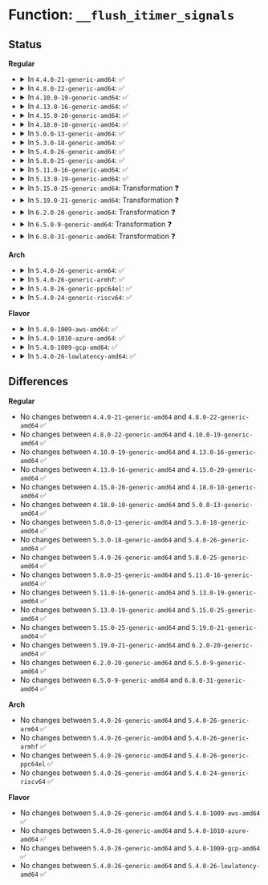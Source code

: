 # Function: <code>__flush_itimer_signals</code>

## Status
<b>Regular</b>
<ul>
<li>
<details>
<summary>In <code>4.4.0-21-generic-amd64</code>: ✅</summary>

```c
void __flush_itimer_signals(struct sigpending * pending)
```

```json
{
  "name": "__flush_itimer_signals",
  "collision_type": "Unique Static",
  "inline_type": "No",
  "funcs": [
    {
      "addr": 18446744071579422336,
      "name": "__flush_itimer_signals",
      "external": false,
      "loc": "kernel/signal.c:430",
      "file": "kernel/signal.c",
      "inline": "seen, unknown",
      "caller_inline": [],
      "caller_func": [
        "kernel/signal.c:flush_itimer_signals",
        "kernel/signal.c:flush_itimer_signals"
      ]
    }
  ],
  "symbols": [
    {
      "addr": 18446744071579422336,
      "name": "__flush_itimer_signals",
      "section": ".text",
      "bind": "STB_LOCAL",
      "size": 152
    }
  ]
}
```
</details>
</li>
<li>
<details>
<summary>In <code>4.8.0-22-generic-amd64</code>: ✅</summary>

```c
void __flush_itimer_signals(struct sigpending * pending)
```

```json
{
  "name": "__flush_itimer_signals",
  "collision_type": "Unique Static",
  "inline_type": "No",
  "funcs": [
    {
      "addr": 18446744071579435088,
      "name": "__flush_itimer_signals",
      "external": false,
      "loc": "kernel/signal.c:430",
      "file": "kernel/signal.c",
      "inline": "seen, unknown",
      "caller_inline": [],
      "caller_func": [
        "kernel/signal.c:flush_itimer_signals",
        "kernel/signal.c:flush_itimer_signals"
      ]
    }
  ],
  "symbols": [
    {
      "addr": 18446744071579435088,
      "name": "__flush_itimer_signals",
      "section": ".text",
      "bind": "STB_LOCAL",
      "size": 152
    }
  ]
}
```
</details>
</li>
<li>
<details>
<summary>In <code>4.10.0-19-generic-amd64</code>: ✅</summary>

```c
void __flush_itimer_signals(struct sigpending * pending)
```

```json
{
  "name": "__flush_itimer_signals",
  "collision_type": "Unique Static",
  "inline_type": "No",
  "funcs": [
    {
      "addr": 18446744071579455440,
      "name": "__flush_itimer_signals",
      "external": false,
      "loc": "kernel/signal.c:431",
      "file": "kernel/signal.c",
      "inline": "seen, unknown",
      "caller_inline": [],
      "caller_func": [
        "kernel/signal.c:flush_itimer_signals",
        "kernel/signal.c:flush_itimer_signals"
      ]
    }
  ],
  "symbols": [
    {
      "addr": 18446744071579455440,
      "name": "__flush_itimer_signals",
      "section": ".text",
      "bind": "STB_LOCAL",
      "size": 152
    }
  ]
}
```
</details>
</li>
<li>
<details>
<summary>In <code>4.13.0-16-generic-amd64</code>: ✅</summary>

```c
void __flush_itimer_signals(struct sigpending * pending)
```

```json
{
  "name": "__flush_itimer_signals",
  "collision_type": "Unique Static",
  "inline_type": "No",
  "funcs": [
    {
      "addr": 18446744071579443296,
      "name": "__flush_itimer_signals",
      "external": false,
      "loc": "kernel/signal.c:437",
      "file": "kernel/signal.c",
      "inline": "seen, unknown",
      "caller_inline": [],
      "caller_func": [
        "kernel/signal.c:flush_itimer_signals",
        "kernel/signal.c:flush_itimer_signals"
      ]
    }
  ],
  "symbols": [
    {
      "addr": 18446744071579443296,
      "name": "__flush_itimer_signals",
      "section": ".text",
      "bind": "STB_LOCAL",
      "size": 143
    }
  ]
}
```
</details>
</li>
<li>
<details>
<summary>In <code>4.15.0-20-generic-amd64</code>: ✅</summary>

```c
void __flush_itimer_signals(struct sigpending * pending)
```

```json
{
  "name": "__flush_itimer_signals",
  "collision_type": "Unique Static",
  "inline_type": "No",
  "funcs": [
    {
      "addr": 18446744071579471600,
      "name": "__flush_itimer_signals",
      "external": false,
      "loc": "kernel/signal.c:439",
      "file": "kernel/signal.c",
      "inline": "seen, unknown",
      "caller_inline": [],
      "caller_func": [
        "kernel/signal.c:flush_itimer_signals",
        "kernel/signal.c:flush_itimer_signals"
      ]
    }
  ],
  "symbols": [
    {
      "addr": 18446744071579471600,
      "name": "__flush_itimer_signals",
      "section": ".text",
      "bind": "STB_LOCAL",
      "size": 140
    }
  ]
}
```
</details>
</li>
<li>
<details>
<summary>In <code>4.18.0-10-generic-amd64</code>: ✅</summary>

```c
void __flush_itimer_signals(struct sigpending * pending)
```

```json
{
  "name": "__flush_itimer_signals",
  "collision_type": "Unique Static",
  "inline_type": "No",
  "funcs": [
    {
      "addr": 18446744071579485968,
      "name": "__flush_itimer_signals",
      "external": false,
      "loc": "kernel/signal.c:441",
      "file": "kernel/signal.c",
      "inline": "seen, unknown",
      "caller_inline": [],
      "caller_func": [
        "kernel/signal.c:flush_itimer_signals",
        "kernel/signal.c:flush_itimer_signals"
      ]
    }
  ],
  "symbols": [
    {
      "addr": 18446744071579485968,
      "name": "__flush_itimer_signals",
      "section": ".text",
      "bind": "STB_LOCAL",
      "size": 140
    }
  ]
}
```
</details>
</li>
<li>
<details>
<summary>In <code>5.0.0-13-generic-amd64</code>: ✅</summary>

```c
void __flush_itimer_signals(struct sigpending * pending)
```

```json
{
  "name": "__flush_itimer_signals",
  "collision_type": "Unique Static",
  "inline_type": "No",
  "funcs": [
    {
      "addr": 18446744071579519472,
      "name": "__flush_itimer_signals",
      "external": false,
      "loc": "kernel/signal.c:473",
      "file": "kernel/signal.c",
      "inline": "seen, unknown",
      "caller_inline": [],
      "caller_func": [
        "kernel/signal.c:flush_itimer_signals",
        "kernel/signal.c:flush_itimer_signals"
      ]
    }
  ],
  "symbols": [
    {
      "addr": 18446744071579519472,
      "name": "__flush_itimer_signals",
      "section": ".text",
      "bind": "STB_LOCAL",
      "size": 140
    }
  ]
}
```
</details>
</li>
<li>
<details>
<summary>In <code>5.3.0-18-generic-amd64</code>: ✅</summary>

```c
void __flush_itimer_signals(struct sigpending * pending)
```

```json
{
  "name": "__flush_itimer_signals",
  "collision_type": "Unique Static",
  "inline_type": "No",
  "funcs": [
    {
      "addr": 18446744071579539152,
      "name": "__flush_itimer_signals",
      "external": false,
      "loc": "kernel/signal.c:483",
      "file": "kernel/signal.c",
      "inline": "seen, unknown",
      "caller_inline": [],
      "caller_func": [
        "kernel/signal.c:flush_itimer_signals",
        "kernel/signal.c:flush_itimer_signals"
      ]
    }
  ],
  "symbols": [
    {
      "addr": 18446744071579539152,
      "name": "__flush_itimer_signals",
      "section": ".text",
      "bind": "STB_LOCAL",
      "size": 140
    }
  ]
}
```
</details>
</li>
<li>
<details>
<summary>In <code>5.4.0-26-generic-amd64</code>: ✅</summary>

```c
void __flush_itimer_signals(struct sigpending * pending)
```

```json
{
  "name": "__flush_itimer_signals",
  "collision_type": "Unique Static",
  "inline_type": "No",
  "funcs": [
    {
      "addr": 18446744071579565152,
      "name": "__flush_itimer_signals",
      "external": false,
      "loc": "kernel/signal.c:488",
      "file": "kernel/signal.c",
      "inline": "seen, unknown",
      "caller_inline": [],
      "caller_func": [
        "kernel/signal.c:flush_itimer_signals",
        "kernel/signal.c:flush_itimer_signals"
      ]
    }
  ],
  "symbols": [
    {
      "addr": 18446744071579565152,
      "name": "__flush_itimer_signals",
      "section": ".text",
      "bind": "STB_LOCAL",
      "size": 140
    }
  ]
}
```
</details>
</li>
<li>
<details>
<summary>In <code>5.8.0-25-generic-amd64</code>: ✅</summary>

```c
void __flush_itimer_signals(struct sigpending * pending)
```

```json
{
  "name": "__flush_itimer_signals",
  "collision_type": "Unique Static",
  "inline_type": "No",
  "funcs": [
    {
      "addr": 18446744071579598944,
      "name": "__flush_itimer_signals",
      "external": false,
      "loc": "kernel/signal.c:488",
      "file": "kernel/signal.c",
      "inline": "seen, unknown",
      "caller_inline": [],
      "caller_func": [
        "kernel/signal.c:flush_itimer_signals",
        "kernel/signal.c:flush_itimer_signals"
      ]
    }
  ],
  "symbols": [
    {
      "addr": 18446744071579598944,
      "name": "__flush_itimer_signals",
      "section": ".text",
      "bind": "STB_LOCAL",
      "size": 140
    }
  ]
}
```
</details>
</li>
<li>
<details>
<summary>In <code>5.11.0-16-generic-amd64</code>: ✅</summary>

```c
void __flush_itimer_signals(struct sigpending * pending)
```

```json
{
  "name": "__flush_itimer_signals",
  "collision_type": "Unique Static",
  "inline_type": "No",
  "funcs": [
    {
      "addr": 18446744071579579152,
      "name": "__flush_itimer_signals",
      "external": false,
      "loc": "kernel/signal.c:489",
      "file": "kernel/signal.c",
      "inline": "seen, unknown",
      "caller_inline": [],
      "caller_func": [
        "kernel/signal.c:flush_itimer_signals",
        "kernel/signal.c:flush_itimer_signals"
      ]
    }
  ],
  "symbols": [
    {
      "addr": 18446744071579579152,
      "name": "__flush_itimer_signals",
      "section": ".text",
      "bind": "STB_LOCAL",
      "size": 140
    }
  ]
}
```
</details>
</li>
<li>
<details>
<summary>In <code>5.13.0-19-generic-amd64</code>: ✅</summary>

```c
void __flush_itimer_signals(struct sigpending * pending)
```

```json
{
  "name": "__flush_itimer_signals",
  "collision_type": "Unique Static",
  "inline_type": "No",
  "funcs": [
    {
      "addr": 18446744071579584832,
      "name": "__flush_itimer_signals",
      "external": false,
      "loc": "kernel/signal.c:488",
      "file": "kernel/signal.c",
      "inline": "seen, unknown",
      "caller_inline": [],
      "caller_func": [
        "kernel/signal.c:flush_itimer_signals",
        "kernel/signal.c:flush_itimer_signals"
      ]
    }
  ],
  "symbols": [
    {
      "addr": 18446744071579584832,
      "name": "__flush_itimer_signals",
      "section": ".text",
      "bind": "STB_LOCAL",
      "size": 140
    }
  ]
}
```
</details>
</li>
<li>
<details>
<summary>In <code>5.15.0-25-generic-amd64</code>: Transformation ❓</summary>

```c
void __flush_itimer_signals(struct sigpending * pending)
```

```json
{
  "name": "__flush_itimer_signals",
  "collision_type": "Unique Static",
  "inline_type": "No",
  "funcs": [
    {
      "addr": 0,
      "name": "__flush_itimer_signals",
      "external": false,
      "loc": "kernel/signal.c:489",
      "file": "kernel/signal.c",
      "inline": "seen, unknown",
      "caller_inline": [],
      "caller_func": [
        "kernel/signal.c:flush_itimer_signals",
        "kernel/signal.c:flush_itimer_signals"
      ]
    }
  ],
  "symbols": [
    {
      "addr": 18446744071579659392,
      "name": "__flush_itimer_signals",
      "section": ".text",
      "bind": "STB_LOCAL",
      "size": 246
    },
    {
      "addr": 18446744071592101404,
      "name": "__flush_itimer_signals.cold",
      "section": ".text",
      "bind": "STB_LOCAL",
      "size": 82
    }
  ]
}
```
</details>
</li>
<li>
<details>
<summary>In <code>5.19.0-21-generic-amd64</code>: Transformation ❓</summary>

```c
void __flush_itimer_signals(struct sigpending * pending)
```

```json
{
  "name": "__flush_itimer_signals",
  "collision_type": "Unique Static",
  "inline_type": "No",
  "funcs": [
    {
      "addr": 0,
      "name": "__flush_itimer_signals",
      "external": false,
      "loc": "kernel/signal.c:489",
      "file": "kernel/signal.c",
      "inline": "seen, unknown",
      "caller_inline": [],
      "caller_func": [
        "kernel/signal.c:flush_itimer_signals",
        "kernel/signal.c:flush_itimer_signals"
      ]
    }
  ],
  "symbols": [
    {
      "addr": 18446744071579756832,
      "name": "__flush_itimer_signals",
      "section": ".text",
      "bind": "STB_LOCAL",
      "size": 268
    },
    {
      "addr": 18446744071593868959,
      "name": "__flush_itimer_signals.cold",
      "section": ".text",
      "bind": "STB_LOCAL",
      "size": 82
    }
  ]
}
```
</details>
</li>
<li>
<details>
<summary>In <code>6.2.0-20-generic-amd64</code>: Transformation ❓</summary>

```c
void __flush_itimer_signals(struct sigpending * pending)
```

```json
{
  "name": "__flush_itimer_signals",
  "collision_type": "Unique Static",
  "inline_type": "No",
  "funcs": [
    {
      "addr": 0,
      "name": "__flush_itimer_signals",
      "external": false,
      "loc": "kernel/signal.c:489",
      "file": "kernel/signal.c",
      "inline": "seen, unknown",
      "caller_inline": [],
      "caller_func": [
        "kernel/signal.c:flush_itimer_signals",
        "kernel/signal.c:flush_itimer_signals"
      ]
    }
  ],
  "symbols": [
    {
      "addr": 18446744071579889328,
      "name": "__flush_itimer_signals",
      "section": ".text",
      "bind": "STB_LOCAL",
      "size": 268
    },
    {
      "addr": 18446744071595974507,
      "name": "__flush_itimer_signals.cold",
      "section": ".text",
      "bind": "STB_LOCAL",
      "size": 82
    }
  ]
}
```
</details>
</li>
<li>
<details>
<summary>In <code>6.5.0-9-generic-amd64</code>: Transformation ❓</summary>

```c
void __flush_itimer_signals(struct sigpending * pending)
```

```json
{
  "name": "__flush_itimer_signals",
  "collision_type": "Unique Static",
  "inline_type": "No",
  "funcs": [
    {
      "addr": 0,
      "name": "__flush_itimer_signals",
      "external": false,
      "loc": "kernel/signal.c:490",
      "file": "kernel/signal.c",
      "inline": "seen, unknown",
      "caller_inline": [],
      "caller_func": [
        "kernel/signal.c:flush_itimer_signals",
        "kernel/signal.c:flush_itimer_signals"
      ]
    }
  ],
  "symbols": [
    {
      "addr": 18446744071579938512,
      "name": "__flush_itimer_signals",
      "section": ".text",
      "bind": "STB_LOCAL",
      "size": 268
    },
    {
      "addr": 18446744071596492102,
      "name": "__flush_itimer_signals.cold",
      "section": ".text",
      "bind": "STB_LOCAL",
      "size": 82
    }
  ]
}
```
</details>
</li>
<li>
<details>
<summary>In <code>6.8.0-31-generic-amd64</code>: Transformation ❓</summary>

```c
void __flush_itimer_signals(struct sigpending * pending)
```

```json
{
  "name": "__flush_itimer_signals",
  "collision_type": "Unique Static",
  "inline_type": "No",
  "funcs": [
    {
      "addr": 0,
      "name": "__flush_itimer_signals",
      "external": false,
      "loc": "kernel/signal.c:481",
      "file": "kernel/signal.c",
      "inline": "seen, unknown",
      "caller_inline": [],
      "caller_func": [
        "kernel/signal.c:flush_itimer_signals",
        "kernel/signal.c:flush_itimer_signals"
      ]
    }
  ],
  "symbols": [
    {
      "addr": 18446744071579978160,
      "name": "__flush_itimer_signals",
      "section": ".text",
      "bind": "STB_LOCAL",
      "size": 268
    },
    {
      "addr": 18446744071597388863,
      "name": "__flush_itimer_signals.cold",
      "section": ".text",
      "bind": "STB_LOCAL",
      "size": 82
    }
  ]
}
```
</details>
</li>
</ul>
<b>Arch</b>
<ul>
<li>
<details>
<summary>In <code>5.4.0-26-generic-arm64</code>: ✅</summary>

```c
void __flush_itimer_signals(struct sigpending * pending)
```

```json
{
  "name": "__flush_itimer_signals",
  "collision_type": "Unique Static",
  "inline_type": "No",
  "funcs": [
    {
      "addr": 18446603336490725192,
      "name": "__flush_itimer_signals",
      "external": false,
      "loc": "kernel/signal.c:488",
      "file": "kernel/signal.c",
      "inline": "seen, unknown",
      "caller_inline": [],
      "caller_func": [
        "kernel/signal.c:flush_itimer_signals",
        "kernel/signal.c:flush_itimer_signals"
      ]
    }
  ],
  "symbols": [
    {
      "addr": 18446603336490725192,
      "name": "__flush_itimer_signals",
      "section": ".text",
      "bind": "STB_LOCAL",
      "size": 176
    }
  ]
}
```
</details>
</li>
<li>
<details>
<summary>In <code>5.4.0-26-generic-armhf</code>: ✅</summary>

```c
void __flush_itimer_signals(struct sigpending * pending)
```

```json
{
  "name": "__flush_itimer_signals",
  "collision_type": "Unique Static",
  "inline_type": "No",
  "funcs": [
    {
      "addr": 3224780592,
      "name": "__flush_itimer_signals",
      "external": false,
      "loc": "kernel/signal.c:488",
      "file": "kernel/signal.c",
      "inline": "seen, unknown",
      "caller_inline": [],
      "caller_func": [
        "kernel/signal.c:flush_itimer_signals",
        "kernel/signal.c:flush_itimer_signals"
      ]
    }
  ],
  "symbols": [
    {
      "addr": 3224780592,
      "name": "__flush_itimer_signals",
      "section": ".text",
      "bind": "STB_LOCAL",
      "size": 312
    }
  ]
}
```
</details>
</li>
<li>
<details>
<summary>In <code>5.4.0-26-generic-ppc64el</code>: ✅</summary>

```c
void __flush_itimer_signals(struct sigpending * pending)
```

```json
{
  "name": "__flush_itimer_signals",
  "collision_type": "Unique Static",
  "inline_type": "No",
  "funcs": [
    {
      "addr": 13835058055283549040,
      "name": "__flush_itimer_signals",
      "external": false,
      "loc": "kernel/signal.c:488",
      "file": "kernel/signal.c",
      "inline": "seen, unknown",
      "caller_inline": [],
      "caller_func": [
        "kernel/signal.c:flush_itimer_signals",
        "kernel/signal.c:flush_itimer_signals"
      ]
    }
  ],
  "symbols": [
    {
      "addr": 13835058055283549040,
      "name": "__flush_itimer_signals",
      "section": ".text",
      "bind": "STB_LOCAL",
      "size": 240
    }
  ]
}
```
</details>
</li>
<li>
<details>
<summary>In <code>5.4.0-24-generic-riscv64</code>: ✅</summary>

```c
void __flush_itimer_signals(struct sigpending * pending)
```

```json
{
  "name": "__flush_itimer_signals",
  "collision_type": "Unique Static",
  "inline_type": "No",
  "funcs": [
    {
      "addr": 18446743936271439640,
      "name": "__flush_itimer_signals",
      "external": false,
      "loc": "kernel/signal.c:488",
      "file": "kernel/signal.c",
      "inline": "seen, unknown",
      "caller_inline": [],
      "caller_func": [
        "kernel/signal.c:flush_itimer_signals",
        "kernel/signal.c:flush_itimer_signals"
      ]
    }
  ],
  "symbols": [
    {
      "addr": 18446743936271439640,
      "name": "__flush_itimer_signals",
      "section": ".text",
      "bind": "STB_LOCAL",
      "size": 146
    }
  ]
}
```
</details>
</li>
</ul>
<b>Flavor</b>
<ul>
<li>
<details>
<summary>In <code>5.4.0-1009-aws-amd64</code>: ✅</summary>

```c
void __flush_itimer_signals(struct sigpending * pending)
```

```json
{
  "name": "__flush_itimer_signals",
  "collision_type": "Unique Static",
  "inline_type": "No",
  "funcs": [
    {
      "addr": 18446744071579541456,
      "name": "__flush_itimer_signals",
      "external": false,
      "loc": "kernel/signal.c:488",
      "file": "kernel/signal.c",
      "inline": "seen, unknown",
      "caller_inline": [],
      "caller_func": [
        "kernel/signal.c:flush_itimer_signals",
        "kernel/signal.c:flush_itimer_signals"
      ]
    }
  ],
  "symbols": [
    {
      "addr": 18446744071579541456,
      "name": "__flush_itimer_signals",
      "section": ".text",
      "bind": "STB_LOCAL",
      "size": 140
    }
  ]
}
```
</details>
</li>
<li>
<details>
<summary>In <code>5.4.0-1010-azure-amd64</code>: ✅</summary>

```c
void __flush_itimer_signals(struct sigpending * pending)
```

```json
{
  "name": "__flush_itimer_signals",
  "collision_type": "Unique Static",
  "inline_type": "No",
  "funcs": [
    {
      "addr": 18446744071579470304,
      "name": "__flush_itimer_signals",
      "external": false,
      "loc": "kernel/signal.c:488",
      "file": "kernel/signal.c",
      "inline": "seen, unknown",
      "caller_inline": [],
      "caller_func": [
        "kernel/signal.c:flush_itimer_signals",
        "kernel/signal.c:flush_itimer_signals"
      ]
    }
  ],
  "symbols": [
    {
      "addr": 18446744071579470304,
      "name": "__flush_itimer_signals",
      "section": ".text",
      "bind": "STB_LOCAL",
      "size": 140
    }
  ]
}
```
</details>
</li>
<li>
<details>
<summary>In <code>5.4.0-1009-gcp-amd64</code>: ✅</summary>

```c
void __flush_itimer_signals(struct sigpending * pending)
```

```json
{
  "name": "__flush_itimer_signals",
  "collision_type": "Unique Static",
  "inline_type": "No",
  "funcs": [
    {
      "addr": 18446744071579538736,
      "name": "__flush_itimer_signals",
      "external": false,
      "loc": "kernel/signal.c:488",
      "file": "kernel/signal.c",
      "inline": "seen, unknown",
      "caller_inline": [],
      "caller_func": [
        "kernel/signal.c:flush_itimer_signals",
        "kernel/signal.c:flush_itimer_signals"
      ]
    }
  ],
  "symbols": [
    {
      "addr": 18446744071579538736,
      "name": "__flush_itimer_signals",
      "section": ".text",
      "bind": "STB_LOCAL",
      "size": 140
    }
  ]
}
```
</details>
</li>
<li>
<details>
<summary>In <code>5.4.0-26-lowlatency-amd64</code>: ✅</summary>

```c
void __flush_itimer_signals(struct sigpending * pending)
```

```json
{
  "name": "__flush_itimer_signals",
  "collision_type": "Unique Static",
  "inline_type": "No",
  "funcs": [
    {
      "addr": 18446744071579572304,
      "name": "__flush_itimer_signals",
      "external": false,
      "loc": "kernel/signal.c:488",
      "file": "kernel/signal.c",
      "inline": "seen, unknown",
      "caller_inline": [],
      "caller_func": [
        "kernel/signal.c:flush_itimer_signals",
        "kernel/signal.c:flush_itimer_signals"
      ]
    }
  ],
  "symbols": [
    {
      "addr": 18446744071579572304,
      "name": "__flush_itimer_signals",
      "section": ".text",
      "bind": "STB_LOCAL",
      "size": 140
    }
  ]
}
```
</details>
</li>
</ul>

## Differences
<b>Regular</b>
<ul>
<li>
No changes between <code>4.4.0-21-generic-amd64</code> and <code>4.8.0-22-generic-amd64</code> ✅
</li>
<li>
No changes between <code>4.8.0-22-generic-amd64</code> and <code>4.10.0-19-generic-amd64</code> ✅
</li>
<li>
No changes between <code>4.10.0-19-generic-amd64</code> and <code>4.13.0-16-generic-amd64</code> ✅
</li>
<li>
No changes between <code>4.13.0-16-generic-amd64</code> and <code>4.15.0-20-generic-amd64</code> ✅
</li>
<li>
No changes between <code>4.15.0-20-generic-amd64</code> and <code>4.18.0-10-generic-amd64</code> ✅
</li>
<li>
No changes between <code>4.18.0-10-generic-amd64</code> and <code>5.0.0-13-generic-amd64</code> ✅
</li>
<li>
No changes between <code>5.0.0-13-generic-amd64</code> and <code>5.3.0-18-generic-amd64</code> ✅
</li>
<li>
No changes between <code>5.3.0-18-generic-amd64</code> and <code>5.4.0-26-generic-amd64</code> ✅
</li>
<li>
No changes between <code>5.4.0-26-generic-amd64</code> and <code>5.8.0-25-generic-amd64</code> ✅
</li>
<li>
No changes between <code>5.8.0-25-generic-amd64</code> and <code>5.11.0-16-generic-amd64</code> ✅
</li>
<li>
No changes between <code>5.11.0-16-generic-amd64</code> and <code>5.13.0-19-generic-amd64</code> ✅
</li>
<li>
No changes between <code>5.13.0-19-generic-amd64</code> and <code>5.15.0-25-generic-amd64</code> ✅
</li>
<li>
No changes between <code>5.15.0-25-generic-amd64</code> and <code>5.19.0-21-generic-amd64</code> ✅
</li>
<li>
No changes between <code>5.19.0-21-generic-amd64</code> and <code>6.2.0-20-generic-amd64</code> ✅
</li>
<li>
No changes between <code>6.2.0-20-generic-amd64</code> and <code>6.5.0-9-generic-amd64</code> ✅
</li>
<li>
No changes between <code>6.5.0-9-generic-amd64</code> and <code>6.8.0-31-generic-amd64</code> ✅
</li>
</ul>
<b>Arch</b>
<ul>
<li>
No changes between <code>5.4.0-26-generic-amd64</code> and <code>5.4.0-26-generic-arm64</code> ✅
</li>
<li>
No changes between <code>5.4.0-26-generic-amd64</code> and <code>5.4.0-26-generic-armhf</code> ✅
</li>
<li>
No changes between <code>5.4.0-26-generic-amd64</code> and <code>5.4.0-26-generic-ppc64el</code> ✅
</li>
<li>
No changes between <code>5.4.0-26-generic-amd64</code> and <code>5.4.0-24-generic-riscv64</code> ✅
</li>
</ul>
<b>Flavor</b>
<ul>
<li>
No changes between <code>5.4.0-26-generic-amd64</code> and <code>5.4.0-1009-aws-amd64</code> ✅
</li>
<li>
No changes between <code>5.4.0-26-generic-amd64</code> and <code>5.4.0-1010-azure-amd64</code> ✅
</li>
<li>
No changes between <code>5.4.0-26-generic-amd64</code> and <code>5.4.0-1009-gcp-amd64</code> ✅
</li>
<li>
No changes between <code>5.4.0-26-generic-amd64</code> and <code>5.4.0-26-lowlatency-amd64</code> ✅
</li>
</ul>
